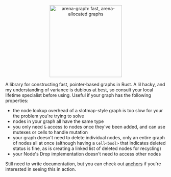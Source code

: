<p align="center">
  <img src="https://user-images.githubusercontent.com/1976330/95137243-83675c80-071c-11eb-815b-6c652262cfc2.png" alt="arena-graph: fast, arena-allocated graphs" width="226">
</p>

A library for constructing fast, pointer-based graphs in Rust. A lil hacky, and my understanding of variance is dubious at best, so consult your local lifetime specialist before using. Useful if your graph has the following properties:

- the node lookup overhead of a slotmap-style graph is too slow for your the problem you're trying to solve
- nodes in your graph all have the same type
- you only need `&` access to nodes once they've been added, and can use mutexes or cells to handle mutation
- your graph doesn't need to delete individual nodes, only an entire graph of nodes all at once (although having a `Cell<bool>` that indicates deleted status is fine, as is creating a linked list of deleted nodes for recycling)
- your Node's Drop implementation doesn't need to access other nodes

Still need to write documentation, but you can check out [anchors](https://github.com/lord/anchors) if you're interested in seeing this in action.
